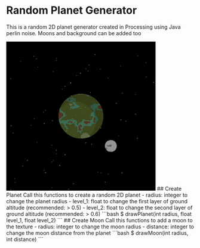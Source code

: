 # Random Planet Generator
This is a random 2D planet generator created in Processing using Java perlin noise. Moons and background can be added too

<img src="Render.jpg" alt="Example Render" width="400" height="400">
## Create Planet
Call this functions to create a random 2D planet
- radius: integer to change the planet radius
- level_1: float to change the first layer of ground altitude (recommended: > 0.5)
- level_2: float to change the second layer of ground altitude (recommended: > 0.6)
```bash
$ drawPlanet(int radius, float level_1, float level_2)
```
## Create Moon
Call this functions to add a moon to the texture
- radius:  integer to change the moon radius
- distance:  integer to change the moon distance from the planet
```bash
$ drawMoon(int radius, int distance)
```
